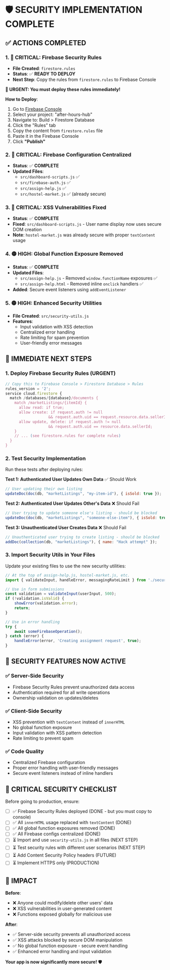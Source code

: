 # 🛡️ SECURITY IMPLEMENTATION COMPLETE

## ✅ ACTIONS COMPLETED

### 1. 🔴 **CRITICAL**: Firebase Security Rules
- **File Created**: `firestore.rules`
- **Status**: ✅ **READY TO DEPLOY**
- **Next Step**: Copy the rules from `firestore.rules` to Firebase Console

**🚨 URGENT: You must deploy these rules immediately!**

**How to Deploy**:
1. Go to [Firebase Console](https://console.firebase.google.com)
2. Select your project: "after-hours-hub"
3. Navigate to: Build > Firestore Database
4. Click the "Rules" tab
5. Copy the content from `firestore.rules` file
6. Paste it in the Firebase Console
7. Click **"Publish"**

### 2. 🔴 **CRITICAL**: Firebase Configuration Centralized
- **Status**: ✅ **COMPLETE**
- **Updated Files**:
  - `src/dashboard-scripts.js` ✅
  - `src/firebase-auth.js` ✅ 
  - `src/assign-help.js` ✅
  - `src/hostel-market.js` ✅ (already secure)

### 3. 🔴 **CRITICAL**: XSS Vulnerabilities Fixed
- **Status**: ✅ **COMPLETE**
- **Fixed**: `src/dashboard-scripts.js` - User name display now uses secure DOM creation
- **Note**: `hostel-market.js` was already secure with proper `textContent` usage

### 4. 🟡 **HIGH**: Global Function Exposure Removed
- **Status**: ✅ **COMPLETE**
- **Updated Files**:
  - `src/assign-help.js` - Removed `window.functionName` exposures ✅
  - `src/assign-help.html` - Removed inline `onclick` handlers ✅
- **Added**: Secure event listeners using `addEventListener`

### 5. 🟡 **HIGH**: Enhanced Security Utilities
- **File Created**: `src/security-utils.js`
- **Features**:
  - Input validation with XSS detection
  - Centralized error handling
  - Rate limiting for spam prevention
  - User-friendly error messages

## 🎯 IMMEDIATE NEXT STEPS

### 1. **Deploy Firebase Security Rules** (URGENT)
```javascript
// Copy this to Firebase Console > Firestore Database > Rules
rules_version = '2';
service cloud.firestore {
  match /databases/{database}/documents {
    match /marketListings/{itemId} {
      allow read: if true;
      allow create: if request.auth != null 
                   && request.auth.uid == request.resource.data.sellerId;
      allow update, delete: if request.auth != null 
                   && request.auth.uid == resource.data.sellerId;
    }
    // ... (see firestore.rules for complete rules)
  }
}
```

### 2. **Test Security Implementation**
Run these tests after deploying rules:

**Test 1: Authenticated User Updates Own Data** ✅ Should Work
```javascript
// User updating their own listing
updateDoc(doc(db, "marketListings", "my-item-id"), { isSold: true });
```

**Test 2: Authenticated User Updates Other's Data** ❌ Should Fail
```javascript
// User trying to update someone else's listing - should be blocked
updateDoc(doc(db, "marketListings", "someone-else-item"), { isSold: true });
```

**Test 3: Unauthenticated User Creates Data** ❌ Should Fail
```javascript
// Unauthenticated user trying to create listing - should be blocked
addDoc(collection(db, "marketListings"), { name: "Hack attempt" });
```

### 3. **Import Security Utils in Your Files**
Update your existing files to use the new security utilities:

```javascript
// At the top of assign-help.js, hostel-market.js, etc.
import { validateInput, handleError, messagingRateLimit } from './security-utils.js';

// Use in form submissions
const validation = validateInput(userInput, 500);
if (!validation.isValid) {
    showError(validation.error);
    return;
}

// Use in error handling
try {
    await someFirebaseOperation();
} catch (error) {
    handleError(error, 'Creating assignment request', true);
}
```

## 🔐 SECURITY FEATURES NOW ACTIVE

### ✅ **Server-Side Security**
- Firebase Security Rules prevent unauthorized data access
- Authentication required for all write operations  
- Ownership validation on updates/deletes

### ✅ **Client-Side Security**  
- XSS prevention with `textContent` instead of `innerHTML`
- No global function exposure
- Input validation with XSS pattern detection
- Rate limiting to prevent spam

### ✅ **Code Quality**
- Centralized Firebase configuration
- Proper error handling with user-friendly messages
- Secure event listeners instead of inline handlers

## 🚨 CRITICAL SECURITY CHECKLIST

Before going to production, ensure:

- [ ] ✅ Firebase Security Rules deployed (DONE - but you must copy to console)
- [ ] ✅ All `innerHTML` usage replaced with `textContent` (DONE)
- [ ] ✅ All global function exposures removed (DONE)  
- [ ] ✅ All Firebase configs centralized (DONE)
- [ ] ⏳ Import and use `security-utils.js` in all files (NEXT STEP)
- [ ] ⏳ Test security rules with different user scenarios (NEXT STEP)
- [ ] ⏳ Add Content Security Policy headers (FUTURE)
- [ ] ⏳ Implement HTTPS only (PRODUCTION)

## 🎉 IMPACT

**Before**: 
- ❌ Anyone could modify/delete other users' data
- ❌ XSS vulnerabilities in user-generated content
- ❌ Functions exposed globally for malicious use

**After**: 
- ✅ Server-side security prevents all unauthorized access
- ✅ XSS attacks blocked by secure DOM manipulation  
- ✅ No global function exposure - secure event handling
- ✅ Enhanced error handling and input validation

**Your app is now significantly more secure!** 🛡️
